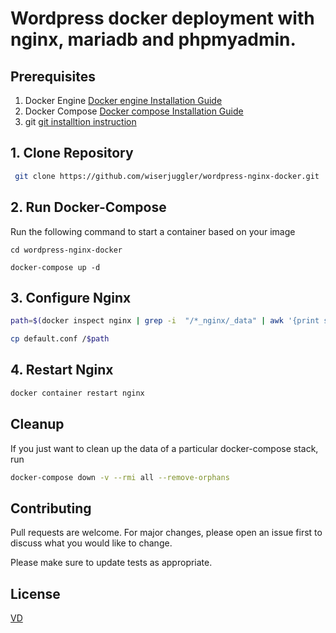 # Wordpress docker deployment with nginx, mariadb and phpmyadmin.

## Prerequisites

1. Docker Engine
[Docker engine Installation Guide](https://docs.docker.com/engine/install/)
2. Docker Compose
[Docker compose Installation Guide](https://docs.docker.com/compose/install/)
3. git
[git installtion instruction](https://git-scm.com/book/en/v2/Getting-Started-Installing-Git)
 
## 1. Clone Repository
```bash
 git clone https://github.com/wiserjuggler/wordpress-nginx-docker.git
 ```
## 2. Run Docker-Compose
Run the following command to start a container based on your image
```docker
cd wordpress-nginx-docker

```
```docker
docker-compose up -d
```
## 3. Configure Nginx

```bash
path=$(docker inspect nginx | grep -i  "/*_nginx/_data" | awk '{print substr($2,2, length($2)-3);}')

```
```bash
cp default.conf /$path
```
## 4. Restart Nginx 
```bash
docker container restart nginx 
```

## Cleanup 
If you just want to clean up the data of a particular docker-compose stack, run

```bash
docker-compose down -v --rmi all --remove-orphans 
```

## Contributing
Pull requests are welcome. For major changes, please open an issue first to discuss what you would like to change.

Please make sure to update tests as appropriate.

## License
[VD](https://github.com/varundhiman)
